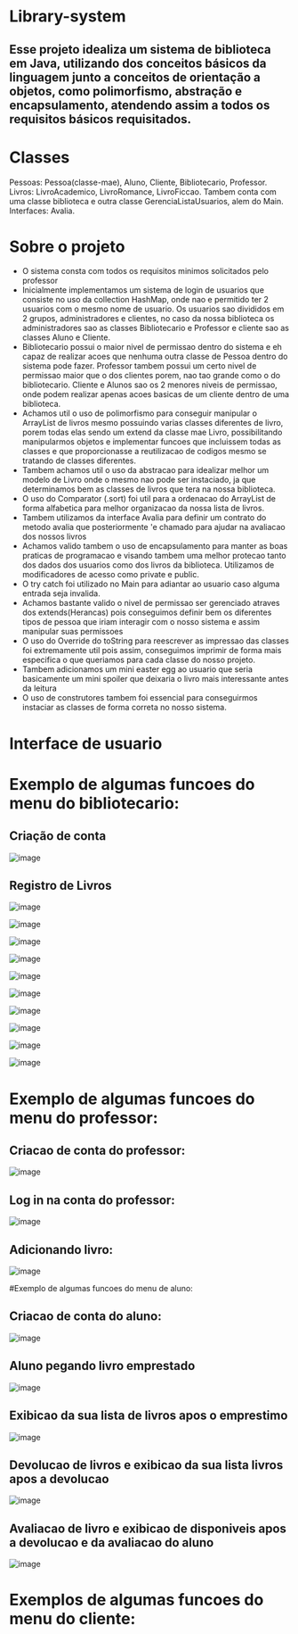 # Library-system
## Esse projeto idealiza um sistema de biblioteca em Java, utilizando dos conceitos básicos da linguagem junto a conceitos de orientação a objetos, como polimorfismo, abstração e encapsulamento, atendendo assim a todos os requisitos básicos requisitados.

# Classes
Pessoas: Pessoa(classe-mae), Aluno, Cliente, Bibliotecario, Professor.
Livros: LivroAcademico, LivroRomance, LivroFiccao.
Tambem conta com uma classe biblioteca e outra classe GerenciaListaUsuarios, alem do Main.
Interfaces: Avalia.

# Sobre o projeto
- O sistema consta com todos os requisitos minimos solicitados pelo professor
- Inicialmente implementamos um sistema de login de usuarios que consiste no uso da collection HashMap, onde nao e permitido ter 2 usuarios com o mesmo nome de usuario. Os usuarios sao divididos em 2 grupos, administradores e clientes, no caso da nossa biblioteca os administradores sao as classes Bibliotecario e Professor e cliente sao as classes Aluno e Cliente.
- Bibliotecario possui o maior nivel de permissao dentro do sistema e eh capaz de realizar acoes que nenhuma outra classe de Pessoa dentro do sistema pode fazer. Professor tambem possui um certo nivel de permissao maior que o dos clientes porem, nao tao grande como o do bibliotecario. Cliente e Alunos sao os 2 menores niveis de permissao, onde podem realizar apenas acoes basicas de um cliente dentro de uma biblioteca.
- Achamos util o uso de polimorfismo para conseguir manipular o ArrayList de livros mesmo possuindo varias classes diferentes de livro, porem todas elas sendo um extend da classe mae Livro, possibilitando manipularmos objetos e implementar funcoes que incluissem todas as classes e que proporcionasse a reutilizacao de codigos mesmo se tratando de classes diferentes.
- Tambem achamos util o uso da abstracao para idealizar melhor um modelo de Livro onde o mesmo nao pode ser instaciado, ja que determinamos bem as classes de livros que tera na nossa biblioteca.
- O uso do Comparator (.sort) foi util para a ordenacao do ArrayList de forma alfabetica para melhor organizacao da nossa lista de livros.
- Tambem utilizamos da interface Avalia para definir um contrato do metodo avalia que posteriormente 'e chamado para ajudar na avaliacao dos nossos livros
- Achamos valido tambem o uso de encapsulamento para manter as boas praticas de programacao e visando tambem uma melhor protecao tanto dos dados dos usuarios como dos livros da biblioteca. Utilizamos de modificadores de acesso como private e public.
- O try catch foi utilizado no Main para adiantar ao usuario caso alguma entrada seja invalida.
- Achamos bastante valido o nivel de permissao ser gerenciado atraves dos extends(Herancas) pois conseguimos definir bem os diferentes tipos de pessoa que iriam interagir com o nosso sistema e assim manipular suas permissoes
- O uso do Override do toString para reescrever as impressao das classes foi extremamente util pois assim, conseguimos imprimir de forma mais especifica o que queriamos para cada classe do nosso projeto.
- Tambem adicionamos um mini easter egg ao usuario que seria basicamente um mini spoiler que deixaria o livro mais interessante antes da leitura
- O uso de construtores tambem foi essencial para conseguirmos instaciar as classes de forma correta no nosso sistema.

# Interface de usuario
# Exemplo de algumas funcoes do menu do bibliotecario:

## Criação de conta

![image](https://github.com/pedromota001/Library-system/assets/135559962/51a589b4-5563-42ce-98f5-09d05f85a01a)

## Registro de Livros

![image](https://github.com/pedromota001/Library-system/assets/135559962/fc0648e1-8d40-4218-8381-3a5e185452c7)

![image](https://github.com/pedromota001/Library-system/assets/135559962/b026fa50-4cef-47ce-8bae-437744a5f1e1)

![image](https://github.com/pedromota001/Library-system/assets/135559962/10af5a8d-c298-4f43-b3b0-fa01e14075ba)

![image](https://github.com/pedromota001/Library-system/assets/135559962/ff095722-111e-433d-aa77-1bad028e2aba)

![image](https://github.com/pedromota001/Library-system/assets/135559962/2e50330a-a011-4cf5-aa1c-748f359dc42e)

![image](https://github.com/pedromota001/Library-system/assets/135559962/463670b2-8cab-473f-9ea9-ed645d8d5779)

![image](https://github.com/pedromota001/Library-system/assets/135559962/b0bdd21d-5e6f-4d8a-982b-72b94c3b5be6)

![image](https://github.com/pedromota001/Library-system/assets/135559962/c141e2e9-7f53-4993-9c9b-0c8382d463bc)

![image](https://github.com/pedromota001/Library-system/assets/135559962/bb456d3f-acbc-47c2-a490-ccdf3ffe3372)

![image](https://github.com/pedromota001/Library-system/assets/135559962/24580e17-b3be-4e12-8aac-8f6205d1b0b3)



# Exemplo de algumas funcoes do menu do professor:

## Criacao de conta do professor:
![image](https://github.com/pedromota001/Library-system/assets/135559962/9d265414-6b45-4ebc-9ed8-e5af25a9d048)

## Log in na conta do professor:
![image](https://github.com/pedromota001/Library-system/assets/135559962/0f2027ba-2b51-432e-839d-7577b5d47da9)

## Adicionando livro:
![image](https://github.com/pedromota001/Library-system/assets/135559962/870804dc-20f4-496a-bb35-b0dcabaaad94)


#Exemplo de algumas funcoes do menu de aluno:
## Criacao de conta do aluno:
![image](https://github.com/pedromota001/Library-system/assets/135559962/c99faff8-1994-4072-962e-365b6b1e150b)

## Aluno pegando livro emprestado
![image](https://github.com/pedromota001/Library-system/assets/135559962/5bacd014-a0c4-4049-b981-53944e00183a)


## Exibicao da sua lista de livros apos o emprestimo
![image](https://github.com/pedromota001/Library-system/assets/135559962/bb364981-0612-4bda-9ab3-8568930ba277)


## Devolucao de livros e exibicao da sua lista livros apos a devolucao
![image](https://github.com/pedromota001/Library-system/assets/135559962/4c299c15-f0fe-40fb-8d27-f1e582a190d3)


## Avaliacao de livro e exibicao de disponiveis apos a devolucao e da avaliacao do aluno
![image](https://github.com/pedromota001/Library-system/assets/135559962/7a84bb13-1ad1-426c-8caa-4d2663e1dfe3)



# Exemplos de algumas funcoes do menu do cliente:


